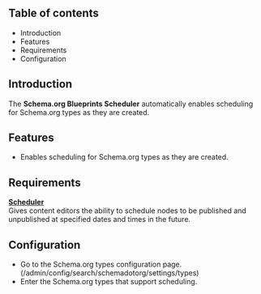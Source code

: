 Table of contents
-----------------

* Introduction
* Features
* Requirements
* Configuration


Introduction
------------

The **Schema.org Blueprints Scheduler** automatically enables scheduling for
Schema.org types as they are created.


Features
--------

- Enables scheduling for Schema.org types as they are created.


Requirements
------------

**[Scheduler](https://www.drupal.org/project/scheduler)**  
Gives content editors the ability to schedule nodes to be published and unpublished at specified dates and times in the future.


Configuration
-------------

- Go to the Schema.org types configuration page.
  (/admin/config/search/schemadotorg/settings/types)
- Enter the Schema.org types that support scheduling.


